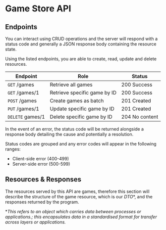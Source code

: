 # Game Store API

## Endpoints
You can interact using CRUD operations and the server will respond with a status code and generally a JSON response body containing the resource state.

Using the listed endpoints, you are able to create, read, update and delete resources.

| Endpoint         | Role                         | Status         |
|------------------|------------------------------|----------------|
| `GET` /games     | Retrieve all games           | 200 Success    |
| `GET` /games/1   | Retrieve specific game by ID | 200 Success    |
| `POST` /games    | Create games as batch        | 201 Created    |
| `PUT` /games/1   | Update specific game by ID   | 201 Created    |
| `DELETE` games/1 | Delete specific game by ID   | 204 No content |

In the event of an error, the status code will be returned alongside a response body detailing the cause and potentially a resolution.

Status codes are grouped and any error codes will appear in the following ranges:

- Client-side error (400-499)
- Server-side error (500-599)

## Resources & Responses
The resources served by this API are games, therefore this section will describe the structure of the game resource, which is our *DTO**, and the responses returned by the program.

**This refers to an object which carries data between processes or applications.; this encapsulates data in a standardised format for transfer across layers or applications.*